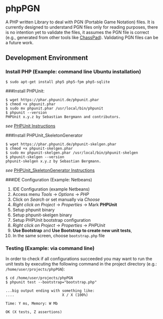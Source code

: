 # phpPGN
A PHP written Library to deal with PGN (Portable Game Notation) files. It is currently designed to understand PGN files only for reading purposes, there is no intention yet to validate the files, it assumes the PGN file is correct (e.g., generated from other tools like [ChassPad](http://www.wmlsoftware.com/chesspad.html)). Validating PGN files can be a future work.

## Development Environment
### Install PHP (Example: command line Ubuntu installation)
```
$ sudo apt-get install php5 php5-fpm php5-sqlite
```

###Install PHPUnit:
```
$ wget https://phar.phpunit.de/phpunit.phar
$ chmod +x phpunit.phar
$ sudo mv phpunit.phar /usr/local/bin/phpunit
$ phpunit --version
PHPUnit x.y.z by Sebastian Bergmann and contributors.
```
*see* [PHPUnit Instructions](https://phpunit.de/manual/current/en/installation.html)

###Install PHPUnit_SkeletonGenerator
```
$ wget https://phar.phpunit.de/phpunit-skelgen.phar
$ chmod +x phpunit-skelgen.phar
$ sudo mv phpunit-skelgen.phar /usr/local/bin/phpunit-skelgen
$ phpunit-skelgen --version
phpunit-skelgen x.y.z by Sebastian Bergmann.
```
*see* [PHPUnit_SkeletonGenerator Instructions](https://github.com/sebastianbergmann/phpunit-skeleton-generator)

###IDE Configuration (Example: Netbeans)
1. IDE Configuration (example Netbeans)
 1. Access menu *Tools* -> *Options* -> *PHP*
 2. Click on *Search* or set manually via *Choose*
2. *Right click on Project* -> *Properties* -> Mark **PHPUnit**
 1. Setup phpunit binary
 2. Setup phpunit-skelgen binary
 3. Setup PHPUnit bootstrap configuration
3. *Right click on Project* -> *Properties* -> *PHPUnit*
 1. **Use Bootstrap** and **Use Bootstrap to create new unit tests**, 
 2. In the same screen, choose `bootstrap.php` file

### Testing (Example: via command line)
In order to check if all configurations succeeded you may want to run the unit tests by executing the following command in the project directory (e.g.: `/home/user/projects/phpPGN`):
```
$ cd /home/user/projects/phpPGN
$ phpunit test --bootstrap="bootstrap.php"

...big output ending with something like:
....                      X / X (100%)

Time: Y ms, Memory: W Mb

OK (X tests, Z assertions)
```
